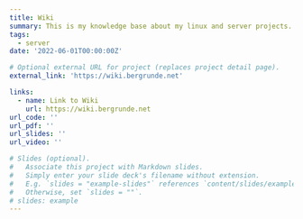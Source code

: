 ```yaml
---
title: Wiki
summary: This is my knowledge base about my linux and server projects.
tags:
  - server
date: '2022-06-01T00:00:00Z'

# Optional external URL for project (replaces project detail page).
external_link: 'https://wiki.bergrunde.net'

links:
  - name: Link to Wiki
    url: https://wiki.bergrunde.net
url_code: ''
url_pdf: ''
url_slides: ''
url_video: ''

# Slides (optional).
#   Associate this project with Markdown slides.
#   Simply enter your slide deck's filename without extension.
#   E.g. `slides = "example-slides"` references `content/slides/example-slides.md`.
#   Otherwise, set `slides = ""`.
# slides: example
---
```

